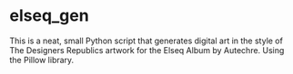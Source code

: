 # elseq_gen

This is a neat, small Python script that generates digital art in the style of The Designers Republics artwork for the Elseq Album by Autechre.
Using the Pillow library.
